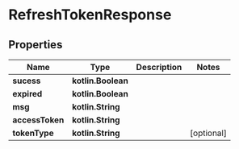
# RefreshTokenResponse

## Properties
| Name | Type | Description | Notes |
| ------------ | ------------- | ------------- | ------------- |
| **sucess** | **kotlin.Boolean** |  |  |
| **expired** | **kotlin.Boolean** |  |  |
| **msg** | **kotlin.String** |  |  |
| **accessToken** | **kotlin.String** |  |  |
| **tokenType** | **kotlin.String** |  |  [optional] |



